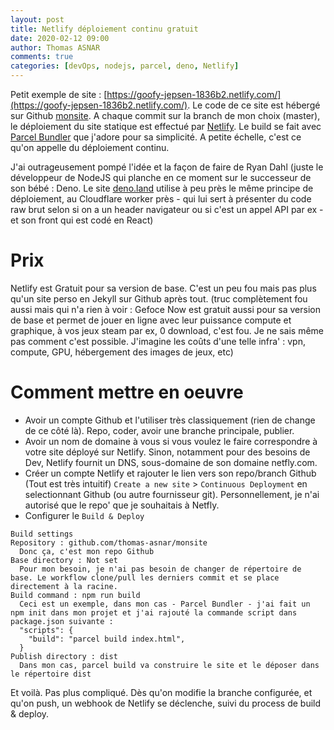 ```yaml
---
layout: post
title: Netlify déploiement continu gratuit
date: 2020-02-12 09:00
author: Thomas ASNAR
comments: true
categories: [devOps, nodejs, parcel, deno, Netlify]
---
```

Petit exemple de site : [https://goofy-jepsen-1836b2.netlify.com/](https://goofy-jepsen-1836b2.netlify.com/). Le code de ce site est hébergé sur Github [monsite](https://github.com/thomas-asnar/monsite). A chaque commit sur la branch de mon choix (master), le déploiement du site statique est effectué par [Netlify](https://netlify.com). Le build se fait avec [Parcel Bundler](https://parceljs.org/) que j'adore pour sa simplicité.
A petite échelle, c'est ce qu'on appelle du déploiement continu. 

J'ai outrageusement pompé l'idée et la façon de faire de Ryan Dahl (juste le développeur de NodeJS qui planche en ce moment sur le successeur de son bébé : Deno. Le site [deno.land](https://deno.land) utilise à peu près le même principe de déploiement, au Cloudflare worker près - qui lui sert à présenter du code raw brut selon si on a un header navigateur ou si c'est un appel API par ex - et son front qui est codé en React)

<!--more-->
# Prix
Netlify est Gratuit pour sa version de base. C'est un peu fou mais pas plus qu'un site perso en Jekyll sur Github après tout. (truc complètement fou aussi mais qui n'a rien à voir : Gefoce Now est gratuit aussi pour sa version de base et permet de jouer en ligne avec leur puissance compute et graphique, à vos jeux steam par ex, 0 download, c'est fou. Je ne sais même pas comment c'est possible. J'imagine les coûts d'une telle infra' : vpn, compute, GPU, hébergement des images de jeux, etc)

# Comment mettre en oeuvre
 * Avoir un compte Github et l'utiliser très classiquement (rien de change de ce côté là). Repo, coder, avoir une branche principale, publier.
 * Avoir un nom de domaine à vous si vous voulez le faire correspondre à votre site déployé sur Netlify. Sinon, notamment pour des besoins de Dev, Netlify fournit un DNS, sous-domaine de son domaine netfly.com.
 * Créer un compte Netlify et rajouter le lien vers son repo/branch Github (Tout est très intuitif)
 `Create a new site` &gt; `Continuous Deployment` en selectionnant Github (ou autre fournisseur git). Personnellement, je n'ai autorisé que le repo' que je souhaitais à Netfly.
 * Configurer le `Build & Deploy`
```
Build settings
Repository : github.com/thomas-asnar/monsite
  Donc ça, c'est mon repo Github
Base directory : Not set
  Pour mon besoin, je n'ai pas besoin de changer de répertoire de base. Le workflow clone/pull les derniers commit et se place directement à la racine.
Build command : npm run build
  Ceci est un exemple, dans mon cas - Parcel Bundler - j'ai fait un npm init dans mon projet et j'ai rajouté la commande script dans package.json suivante : 
  "scripts": {
    "build": "parcel build index.html",
  }
Publish directory : dist
  Dans mon cas, parcel build va construire le site et le déposer dans le répertoire dist
```

Et voilà. Pas plus compliqué. Dès qu'on modifie la branche configurée, et qu'on push, un webhook de Netlify se déclenche, suivi du process de build & deploy.
